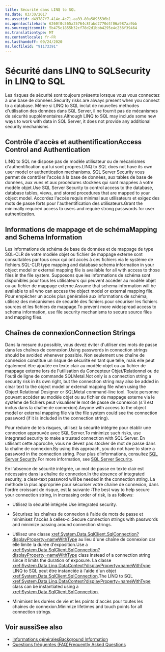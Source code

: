 ```yaml
---
title: Sécurité dans LINQ to SQL
ms.date: 03/30/2017
ms.assetid: d49787f7-414e-4c71-aa33-80a5895536b1
ms.openlocfilehash: 6260f0c565a25764c8fabd2770d4f06a987aa9bb
ms.sourcegitcommit: 5b475c1855b32cf78d2d1bbb4295e4c236f39464
ms.translationtype: MT
ms.contentlocale: fr-FR
ms.lasthandoff: 09/24/2020
ms.locfileid: "91173391"
---
```

# <a name="security-in-linq-to-sql"></a><span data-ttu-id="88aef-102">Sécurité dans LINQ to SQL</span><span class="sxs-lookup"><span data-stu-id="88aef-102">Security in LINQ to SQL</span></span>

<span data-ttu-id="88aef-103">Les risques de sécurité sont toujours présents lorsque vous vous connectez à une base de données.</span><span class="sxs-lookup"><span data-stu-id="88aef-103">Security risks are always present when you connect to a database.</span></span> <span data-ttu-id="88aef-104">Même si LINQ to SQL inclut de nouvelles méthodes d'utilisation des données dans SQL Server, il ne fournit pas de mécanismes de sécurité supplémentaires.</span><span class="sxs-lookup"><span data-stu-id="88aef-104">Although LINQ to SQL may include some new ways to work with data in SQL Server, it does not provide any additional security mechanisms.</span></span>  
  
## <a name="access-control-and-authentication"></a><span data-ttu-id="88aef-105">Contrôle d'accès et authentification</span><span class="sxs-lookup"><span data-stu-id="88aef-105">Access Control and Authentication</span></span>  

 <span data-ttu-id="88aef-106">LINQ to SQL ne dispose pas de modèle utilisateur ou de mécanismes d'authentification qui lui sont propres.</span><span class="sxs-lookup"><span data-stu-id="88aef-106">LINQ to SQL does not have its own user model or authentication mechanisms.</span></span> <span data-ttu-id="88aef-107">SQL Server Security vous permet de contrôler l'accès à la base de données, aux tables de base de données, aux vues et aux procédures stockées qui sont mappées à votre modèle objet.</span><span class="sxs-lookup"><span data-stu-id="88aef-107">Use SQL Server Security to control access to the database, database tables, views, and stored procedures that are mapped to your object model.</span></span> <span data-ttu-id="88aef-108">Accordez l'accès requis minimal aux utilisateurs et exigez des mots de passe forts pour l'authentification des utilisateurs.</span><span class="sxs-lookup"><span data-stu-id="88aef-108">Grant the minimally required access to users and require strong passwords for user authentication.</span></span>  
  
## <a name="mapping-and-schema-information"></a><span data-ttu-id="88aef-109">Informations de mappage et de schéma</span><span class="sxs-lookup"><span data-stu-id="88aef-109">Mapping and Schema Information</span></span>  

 <span data-ttu-id="88aef-110">Les informations de schéma de base de données et de mappage de type SQL-CLR de votre modèle objet ou fichier de mappage externe sont consultables par tous ceux qui ont accès à ces fichiers via le système de fichiers.</span><span class="sxs-lookup"><span data-stu-id="88aef-110">SQL-CLR type mapping and database schema information in your object model or external mapping file is available for all with access to those files in the file system.</span></span> <span data-ttu-id="88aef-111">Supposons que les informations de schéma sont disponibles pour tous les utilisateurs qui peuvent accéder au modèle objet ou au fichier de mappage externe.</span><span class="sxs-lookup"><span data-stu-id="88aef-111">Assume that schema information will be available to all who can access the object model or external mapping file.</span></span> <span data-ttu-id="88aef-112">Pour empêcher un accès plus généralisé aux informations de schéma, utilisez des mécanismes de sécurité des fichiers pour sécuriser les fichiers sources et les fichiers de mappage.</span><span class="sxs-lookup"><span data-stu-id="88aef-112">To prevent more widespread access to schema information, use file security mechanisms to secure source files and mapping files.</span></span>  
  
## <a name="connection-strings"></a><span data-ttu-id="88aef-113">Chaînes de connexion</span><span class="sxs-lookup"><span data-stu-id="88aef-113">Connection Strings</span></span>  

 <span data-ttu-id="88aef-114">Dans la mesure du possible, vous devez éviter d'utiliser des mots de passe dans les chaînes de connexion.</span><span class="sxs-lookup"><span data-stu-id="88aef-114">Using passwords in connection strings should be avoided whenever possible.</span></span> <span data-ttu-id="88aef-115">Non seulement une chaîne de connexion constitue un risque de sécurité en tant que telle, mais elle peut également être ajoutée en texte clair au modèle objet ou au fichier de mappage externe lors de l'utilisation du Concepteur Objet/Relationnel ou de l'outil de ligne de commande SQLMetal.</span><span class="sxs-lookup"><span data-stu-id="88aef-115">Not only is a connection string a security risk in its own right, but the connection string may also be added in clear text to the object model or external mapping file when using the Object Relational Designer or SQLMetal command-line tool.</span></span> <span data-ttu-id="88aef-116">Toute personne pouvant accéder au modèle objet ou au fichier de mappage externe via le système de fichiers peut visualiser le mot de passe de connexion (s'il est inclus dans la chaîne de connexion).</span><span class="sxs-lookup"><span data-stu-id="88aef-116">Anyone with access to the object model or external mapping file via the file system could see the connection password (if it is included in the connection string).</span></span>  
  
 <span data-ttu-id="88aef-117">Pour réduire de tels risques, utilisez la sécurité intégrée pour établir une connexion approuvée avec SQL Server.</span><span class="sxs-lookup"><span data-stu-id="88aef-117">To minimize such risks, use integrated security to make a trusted connection with SQL Server.</span></span> <span data-ttu-id="88aef-118">En utilisant cette approche, vous ne devez pas stocker de mot de passe dans la chaîne de connexion.</span><span class="sxs-lookup"><span data-stu-id="88aef-118">By using this approach, you do not have to store a password in the connection string.</span></span> <span data-ttu-id="88aef-119">Pour plus d’informations, consultez [SQL Server Security](../sql-server-security.md).</span><span class="sxs-lookup"><span data-stu-id="88aef-119">For more information, see [SQL Server Security](../sql-server-security.md).</span></span>  
  
 <span data-ttu-id="88aef-120">En l'absence de sécurité intégrée, un mot de passe en texte clair est nécessaire dans la chaîne de connexion.</span><span class="sxs-lookup"><span data-stu-id="88aef-120">In the absence of integrated security, a clear-text password will be needed in the connection string.</span></span> <span data-ttu-id="88aef-121">La méthode la plus appropriée pour sécuriser votre chaîne de connexion, dans l'ordre croissant de risque, est la suivante :</span><span class="sxs-lookup"><span data-stu-id="88aef-121">The best way to help secure your connection string, in increasing order of risk, is as follows:</span></span>  
  
- <span data-ttu-id="88aef-122">Utilisez la sécurité intégrée.</span><span class="sxs-lookup"><span data-stu-id="88aef-122">Use integrated security.</span></span>  
  
- <span data-ttu-id="88aef-123">Sécurisez les chaînes de connexion à l'aide de mots de passe et minimisez l'accès à celles-ci.</span><span class="sxs-lookup"><span data-stu-id="88aef-123">Secure connection strings with passwords and minimize passing around connection strings.</span></span>  
  
- <span data-ttu-id="88aef-124">Utilisez une classe <xref:System.Data.SqlClient.SqlConnection?displayProperty=nameWithType> au lieu d'une chaîne de connexion car elle limite la durée d'exposition.</span><span class="sxs-lookup"><span data-stu-id="88aef-124">Use a <xref:System.Data.SqlClient.SqlConnection?displayProperty=nameWithType> class instead of a connection string since it limits the duration of exposure.</span></span> <span data-ttu-id="88aef-125">La classe <xref:System.Data.Linq.DataContext?displayProperty=nameWithType> LINQ to SQL peut être instanciée à l'aide d'un objet <xref:System.Data.SqlClient.SqlConnection>.</span><span class="sxs-lookup"><span data-stu-id="88aef-125">The LINQ to SQL <xref:System.Data.Linq.DataContext?displayProperty=nameWithType> class can be instantiated using a <xref:System.Data.SqlClient.SqlConnection>.</span></span>  
  
- <span data-ttu-id="88aef-126">Minimisez les durées de vie et les points d'accès pour toutes les chaînes de connexion.</span><span class="sxs-lookup"><span data-stu-id="88aef-126">Minimize lifetimes and touch points for all connection strings.</span></span>  
  
## <a name="see-also"></a><span data-ttu-id="88aef-127">Voir aussi</span><span class="sxs-lookup"><span data-stu-id="88aef-127">See also</span></span>

- [<span data-ttu-id="88aef-128">Informations générales</span><span class="sxs-lookup"><span data-stu-id="88aef-128">Background Information</span></span>](background-information.md)
- [<span data-ttu-id="88aef-129">Questions fréquentes (FAQ)</span><span class="sxs-lookup"><span data-stu-id="88aef-129">Frequently Asked Questions</span></span>](frequently-asked-questions.md)
